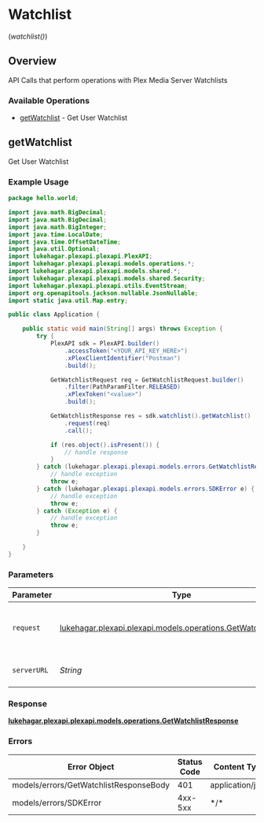 # Watchlist
(*watchlist()*)

## Overview

API Calls that perform operations with Plex Media Server Watchlists


### Available Operations

* [getWatchlist](#getwatchlist) - Get User Watchlist

## getWatchlist

Get User Watchlist

### Example Usage

```java
package hello.world;

import java.math.BigDecimal;
import java.math.BigDecimal;
import java.math.BigInteger;
import java.time.LocalDate;
import java.time.OffsetDateTime;
import java.util.Optional;
import lukehagar.plexapi.plexapi.PlexAPI;
import lukehagar.plexapi.plexapi.models.operations.*;
import lukehagar.plexapi.plexapi.models.shared.*;
import lukehagar.plexapi.plexapi.models.shared.Security;
import lukehagar.plexapi.plexapi.utils.EventStream;
import org.openapitools.jackson.nullable.JsonNullable;
import static java.util.Map.entry;

public class Application {

    public static void main(String[] args) throws Exception {
        try {
            PlexAPI sdk = PlexAPI.builder()
                .accessToken("<YOUR_API_KEY_HERE>")
                .xPlexClientIdentifier("Postman")
                .build();

            GetWatchlistRequest req = GetWatchlistRequest.builder()
                .filter(PathParamFilter.RELEASED)
                .xPlexToken("<value>")
                .build();

            GetWatchlistResponse res = sdk.watchlist().getWatchlist()
                .request(req)
                .call();

            if (res.object().isPresent()) {
                // handle response
            }
        } catch (lukehagar.plexapi.plexapi.models.errors.GetWatchlistResponseBody e) {
            // handle exception
            throw e;
        } catch (lukehagar.plexapi.plexapi.models.errors.SDKError e) {
            // handle exception
            throw e;
        } catch (Exception e) {
            // handle exception
            throw e;
        }

    }
}
```

### Parameters

| Parameter                                                                                                         | Type                                                                                                              | Required                                                                                                          | Description                                                                                                       |
| ----------------------------------------------------------------------------------------------------------------- | ----------------------------------------------------------------------------------------------------------------- | ----------------------------------------------------------------------------------------------------------------- | ----------------------------------------------------------------------------------------------------------------- |
| `request`                                                                                                         | [lukehagar.plexapi.plexapi.models.operations.GetWatchlistRequest](../../models/operations/GetWatchlistRequest.md) | :heavy_check_mark:                                                                                                | The request object to use for the request.                                                                        |
| `serverURL`                                                                                                       | *String*                                                                                                          | :heavy_minus_sign:                                                                                                | An optional server URL to use.                                                                                    |


### Response

**[lukehagar.plexapi.plexapi.models.operations.GetWatchlistResponse](../../models/operations/GetWatchlistResponse.md)**
### Errors

| Error Object                           | Status Code                            | Content Type                           |
| -------------------------------------- | -------------------------------------- | -------------------------------------- |
| models/errors/GetWatchlistResponseBody | 401                                    | application/json                       |
| models/errors/SDKError                 | 4xx-5xx                                | \*\/*                                  |
